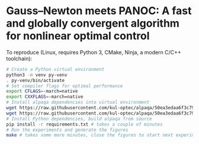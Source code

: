 # Gauss–Newton meets PANOC: A fast and globally convergent algorithm for nonlinear optimal control

To reproduce (Linux, requires Python 3, CMake, Ninja, a modern C/C++ toolchain):

```sh
# Create a Python virtual environment
python3 -m venv py-venv
. py-venv/bin/activate
# Set compiler flags for optimal performance
export CFLAGS=-march=native
export CXXFLAGS=-march=native
# Install alpaqa dependencies into virtual environment
wget https://raw.githubusercontent.com/kul-optec/alpaqa/50ea3edaa6f3c79cb10f3f7816ef475606cd11c8/scripts/install-casadi-static.sh -O- | bash
wget https://raw.githubusercontent.com/kul-optec/alpaqa/50ea3edaa6f3c79cb10f3f7816ef475606cd11c8/scripts/install-eigen.sh -O- | bash
# Install Python dependencies, build alpaqa from source
pip install -r requirements.txt # takes a couple of minutes
# Run the experiments and generate the figures
make # takes some more minutes, close the figures to start next experiment
```
